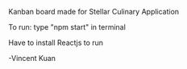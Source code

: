 Kanban board made for Stellar Culinary Application

To run: type "npm start" in terminal

Have to install Reactjs to run

-Vincent Kuan
